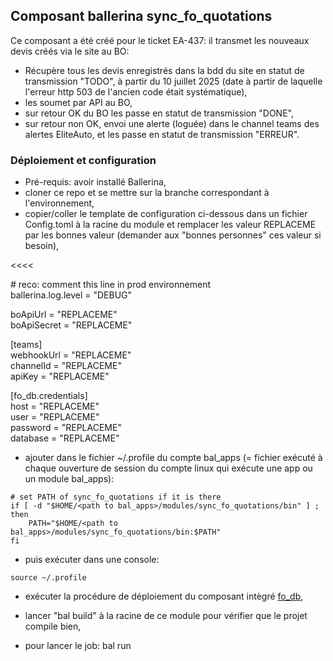 ## Composant ballerina sync_fo_quotations

Ce composant a été créé pour le ticket EA-437: il transmet les nouveaux devis créés via le site au BO:
* Récupère tous les devis enregistrés dans la bdd du site en statut de transmission "TODO",  à partir du 10 juillet 2025 (date à partir de laquelle l'erreur http 503 de l'ancien code était systématique),
* les soumet par API au BO,
* sur retour OK du BO les passe en statut de transmission "DONE",
* sur retour non OK, envoi une alerte (loguée) dans le channel teams des alertes EliteAuto, et les passe en statut de transmission "ERREUR".


### Déploiement et configuration

* Pré-requis: avoir installé Ballerina,
* cloner ce repo et se mettre sur la branche correspondant à l'environnement,
* copier/coller le template de configuration ci-dessous dans un fichier Config.toml à la racine du module et remplacer les valeur REPLACEME par les bonnes valeur (demander aux "bonnes personnes" ces valeur si besoin),

<<<<

\# reco: comment this line in prod environnement<br>
ballerina.log.level = "DEBUG"

boApiUrl = "REPLACEME"<br>
boApiSecret = "REPLACEME"

[teams]<br>
webhookUrl = "REPLACEME"<br>
channelId = "REPLACEME"<br>
apiKey = "REPLACEME"

[fo_db.credentials]<br>
host = "REPLACEME"<br>
user = "REPLACEME"<br>
password = "REPLACEME"<br>
database = "REPLACEME"

>>>>
* ajouter dans le fichier ~/.profile du compte bal_apps (= fichier exécuté à chaque ouverture de session du compte linux qui exécute une app ou un module bal_apps):
```
# set PATH of sync_fo_quotations if it is there
if [ -d "$HOME/<path to bal_apps>/modules/sync_fo_quotations/bin" ] ; then
    PATH="$HOME/<path to bal_apps>/modules/sync_fo_quotations/bin:$PATH"
fi
```
* puis exécuter dans une console:
```
source ~/.profile
```
* exécuter la procédure de déploiement du composant intègré [fo_db](../../modules/fo_db/README.md),

* lancer "bal build" à la racine de ce module pour vérifier que le projet compile bien,
* pour lancer le job: bal run



